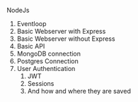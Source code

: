 NodeJs
1. Eventloop
2. Basic Webserver with Express
3. Basic Webserver without Express
4. Basic API
5. MongoDB connection
6. Postgres Connection
7. User Authentication
    1) JWT
    2) Sessions
    3) And how and where they are saved
    